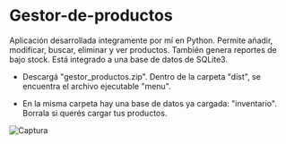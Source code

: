 # Gestor-de-productos
Aplicación desarrollada integramente por mí en Python.
Permite añadir, modificar, buscar, eliminar y ver productos. También genera reportes de bajo stock.
Está integrado a una base de datos de SQLite3.

* Descargá "gestor_productos.zip". Dentro de la carpeta "dist", se encuentra el archivo ejecutable "menu".

* En la misma carpeta hay una base de datos ya cargada: "inventario". Borrala si querés cargar tus productos.

![Captura](https://github.com/user-attachments/assets/c0ff57d4-2703-4a59-9d8d-6ac94a4f3b22)
